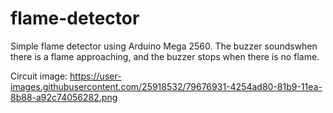 # flame-detector

Simple flame detector using Arduino Mega 2560. The buzzer soundswhen there is a flame approaching, and the buzzer stops when there is no flame.

Circuit image:
https://user-images.githubusercontent.com/25918532/79676931-4254ad80-81b9-11ea-8b88-a92c74056282.png
